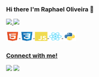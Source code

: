 ### Hi there I'm Raphael Oliveira 👋

<!--


- 🔭 I’m currently working on ...
- 🌱 I’m currently learning ...
- 👯 I’m looking to collaborate on ...
- 🤔 I’m looking for help with ...
- 💬 Ask me about ...
- 📫 How to reach me: ...
- 😄 Pronouns: ...
- ⚡ Fun fact: ...
-->

 <div>
  <a href="https://github.com/raphaelcastrofo">
  <img height="140em" src="https://github-readme-stats.vercel.app/api?username=raphaelcastrofo&show_icons=true&theme=dracula&include_all_commits=true&count_private=true"/>
  <img height="140em" src="https://github-readme-stats.vercel.app/api/top-langs/?username=raphaelcastrofo&layout=compact&langs_count=7&theme=dracula"/>
</div> 
<div style="display: inline_block"><br>
  <img align="center" alt="Rafa-HTML" height="25" width="35" src="https://raw.githubusercontent.com/devicons/devicon/master/icons/html5/html5-original.svg">
  <img align="center" alt="Rafa-CSS" height="25" width="35" src="https://raw.githubusercontent.com/devicons/devicon/master/icons/css3/css3-original.svg">
  <img align="center" alt="Rafa-Js" height="25" width="35" src="https://raw.githubusercontent.com/devicons/devicon/master/icons/javascript/javascript-plain.svg">
  <img align="center" alt="Rafa-React" height="25" width="35" src="https://raw.githubusercontent.com/devicons/devicon/master/icons/react/react-original.svg">
  <img align="center" alt="Rafa-Python" height="25" width="35" src="https://raw.githubusercontent.com/devicons/devicon/master/icons/python/python-original.svg">
</div>
 
##

### Connect with me!  
 
<div> 
  <a href = "mailto:raphaelcastrofo@gmail.com"><img src="https://img.shields.io/badge/Gmail-D14836?style=for-the-badge&logo=gmail&logoColor=white" target="_blank"></a>
    <a href="https://www.linkedin.com/in/raphael-de-castro-ferreira-e-oliveira-b82181139/" target="_blank"><img src="https://img.shields.io/badge/LinkedIn-0077B5?style=for-the-badge&logo=linkedin&logoColor=white" target="_blank"></a> 
   
</div>
  

